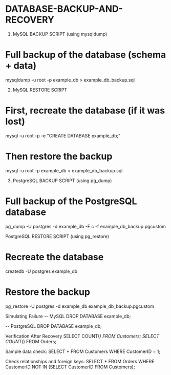 # DATABASE-BACKUP-AND-RECOVERY

1. MySQL BACKUP SCRIPT (using mysqldump)
# Full backup of the database (schema + data)
mysqldump -u root -p example_db > example_db_backup.sql

2. MySQL RESTORE SCRIPT
# First, recreate the database (if it was lost)
mysql -u root -p -e "CREATE DATABASE example_db;"

# Then restore the backup
mysql -u root -p example_db < example_db_backup.sql

 3. PostgreSQL BACKUP SCRIPT (using pg_dump)
# Full backup of the PostgreSQL database
pg_dump -U postgres -d example_db -F c -f example_db_backup.pgcustom

PostgreSQL RESTORE SCRIPT (using pg_restore)
# Recreate the database
createdb -U postgres example_db

# Restore the backup
pg_restore -U postgres -d example_db example_db_backup.pgcustom

Simulating Failure
-- MySQL
DROP DATABASE example_db;

-- PostgreSQL
DROP DATABASE example_db;

 Verification After Recovery
 SELECT COUNT(*) FROM Customers;
SELECT COUNT(*) FROM Orders;

Sample data check:
SELECT * FROM Customers WHERE CustomerID = 1;

Check relationships and foreign keys:
SELECT * FROM Orders WHERE CustomerID NOT IN (SELECT CustomerID FROM Customers);


